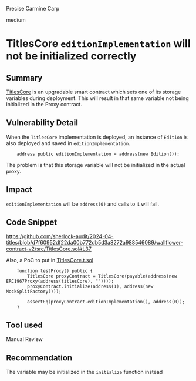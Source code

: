 Precise Carmine Carp

medium

# TitlesCore `editionImplementation` will not be initialized correctly

## Summary
[TitlesCore](https://github.com/sherlock-audit/2024-04-titles/blob/main/wallflower-contract-v2/src/TitlesCore.sol) is an upgradable smart contract which sets one of its storage variables during deployment. This will result in that same variable not being initialized in the Proxy contract.

## Vulnerability Detail
When the `TitlesCore` implementation is deployed, an instance of `Edition` is also deployed and saved in `editionImplementation`.
```solidity
    address public editionImplementation = address(new Edition());
```
The problem is that this storage variable will not be initialized in the actual proxy.

## Impact
`editionImplementation` will be `address(0)` and calls to it will fail.
## Code Snippet
https://github.com/sherlock-audit/2024-04-titles/blob/d7f60952df22da00b772db5d3a8272a988546089/wallflower-contract-v2/src/TitlesCore.sol#L37

Also, a PoC to put in [TitlesCore.t.sol](https://github.com/sherlock-audit/2024-04-titles/blob/main/wallflower-contract-v2/test/TitlesCore.t.sol)
```solidity
    function testProxy() public {
        TitlesCore proxyContract = TitlesCore(payable(address(new ERC1967Proxy(address(titlesCore), ""))));
        proxyContract.initialize(address(1), address(new MockSplitFactory()));

        assertEq(proxyContract.editionImplementation(), address(0));
    }
```
## Tool used

Manual Review

## Recommendation
The variable may be initialized in the `initialize` function instead